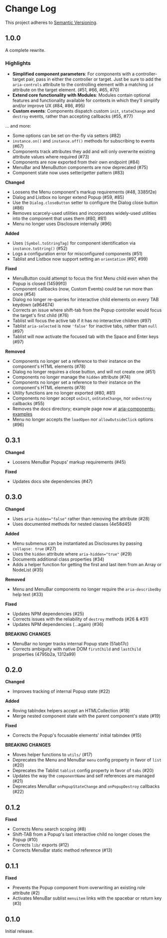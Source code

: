 # Change Log
This project adheres to [Semantic Versioning](http://semver.org/).

## 1.0.0

A complete rewrite.

### Highlights

* **Simplified component parameters**: For components with a controller-target pair, pass in either the controller or target. Just be sure to add the `aria-controls` attribute to the controlling element with a matching `id` attribute on the target element. (#51, #66, #65, #70)
* **Extend core functionality with Modules**: Modules contain optional features and functionality available for contexts in which they'll simplify and/or improve UX (#84, #86, #95)
* **Custom events**: Components dispatch custom `init`, `stateChange` and `destroy` events, rather than accepting callbacks (#55, #77)

... and more:

- Some options can be set on-the-fly via setters (#82)
- `instance.on()` and `instance.off()` methods for subscribing to events (#67)
- Components track attributes they add and will only overwrite existing attribute values where required (#73)
- Components are now exported from their own endpoint (#84)
- MenuBar and MenuButton components are now deprecated (#75)
- Component state now uses setter/getter pattern (#83)

**Changed**

- Loosens the Menu component's markup requirements (#48, 3385f2e)
- Dialog and Listbox no longer extend Popup (#59, #85)
- Use the `Dialog.closeButton` setter to configure the Dialog close button (#86)
- Removes scarcely-used utilities and incorporates widely-used utilities into the component that uses them (#80, #81)
- Menu no longer uses Disclosure internally (#96)

**Added**

- Uses `[Symbol.toStringTag]` for component identification via `instance.toString()` (#52)
- Logs a configuration error for misconfigured components (#51)
- Tablist and Listbox now support setting an `orientation` (#97, #99)

**Fixed**

- MenuButton could attempt to focus the first Menu child even when the Popup is closed (14599f0)
- Component callbacks (now, Custom Events) could be run more than once (#54)
- Dialog no longer re-queries for interactive child elements on every TAB keydown (a964674)
- Corrects an issue where shift-tab from the Popup controller would focus the target's first child (#76)
- Tablist will focus the active tab if it has no interactive children (#97)
- Tablist `aria-selected` is now `'false'` for inactive tabs, rather than `null` (#97)
- Tablist will now activate the focused tab with the Space and Enter keys (#97)

**Removed**

- Components no longer set a reference to their instance on the component's HTML elements (#78)
- Dialog no longer requires a close button, and will not create one (#51)
- Components no longer manage the `hidden` attribute (#74)
- Components no longer set a reference to their instance on the component's HTML elements (#78)
- Utility functions are no longer exported (#80, #81)
- Components no longer accept `onInit`, `onStateChange`, nor `onDestroy` callbacks (#55)
- Removes the docs directory; example page now at [aria-components-examples](https://github.com/goodguyry/aria-components-examples/)
- Menu no longer accepts the `loadOpen` nor `allowOutsideClick` options (#96)

## 0.3.1

**Changed**

- Loosens MenuBar Popups' markup requirements (#45)

**Fixed**

- Updates docs site dependencies (#47)

## 0.3.0

**Changed**

- Uses `aria-hidden="false"` rather than removing the attribute (#28)
- Uses documented methods for nested classes (4e58d45)

**Added**

- Menu submenus can be instantiated as Disclosures by passing `collapse: true` (#27)
- Uses the `hidden` attribute where `aria-hidden="true"` (#29)
- Documents additional class properties (#34)
- Adds a helper function for getting the first and last item from an Array or NodeList (#35)

**Removed**

- Menu and MenuBar components no longer require the `aria-describedby` help text (#33)

**Fixed**

- Updates NPM dependencies (#25)
- Corrects issues with the reliability of `destroy` methods (#26 & #31)
- Updates NPM dependencies (...again) (#36)

**BREAKING CHANGES**

- MenuBar no longer tracks internal Popup state (51ab17c)
- Corrects ambiguity with native DOM `firstChild` and `lastChild` properties (4795b2a, 1312a99)

## 0.2.0

**Changed**

- Improves tracking of internal Popup state (#22)

**Added**

- Roving tabIndex helpers accept an HTMLCollection (#18)
- Merge nested component state with the parent component's state (#19)

**Fixed**

- Corrects the Popup's focusable elements' initial tabindex (#15)

**BREAKING CHANGES**

- Moves helper functions to `utils/` (#17)
- Deprecates the Menu and MenuBar `menu` config property in favor of `list` (#20)
- Deprecates the Tablist `tablist` config property in favor of `tabs` (#20)
- Updates the way the `componentName` and self references are managed (#21)
- Deprecates MenuBar `onPopupStateChange` and `onPopupDestroy` callbacks (#22)

## 0.1.2

**Fixed**

- Corrects Menu search scoping (#8)
- Shift-TAB from a Popup's last interactive child no longer closes the Popup (#10)
- Corrects `lib/` exports (#12)
- Corrects MenuBar static method reference (#13)

## 0.1.1

**Fixed**

- Prevents the Popup component from overwriting an existing role attribute (#2)
- Activates MenuBar sublist `menuitem` links with the spacebar or return key (#3)

## 0.1.0

Initial release.

